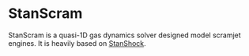 # StanScram

StanScram is a quasi-1D gas dynamics solver designed model scramjet engines. It is heavily based on [StanShock](https://github.com/IhmeGroup/StanShock).

